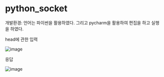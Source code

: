 # python_socket
개발환경: 언어는 파이썬을 활용하였다. 그리고 pycharm을 활용하여 편집을 하고 실행을 하였다. 


head에 관한 입력


![image](https://user-images.githubusercontent.com/89904421/166408581-793db9e9-3b7d-415a-9332-d729e79cc998.png)


응답


![image](https://user-images.githubusercontent.com/89904421/166408612-598a35af-f305-4536-8702-2a16b14d035d.png)


